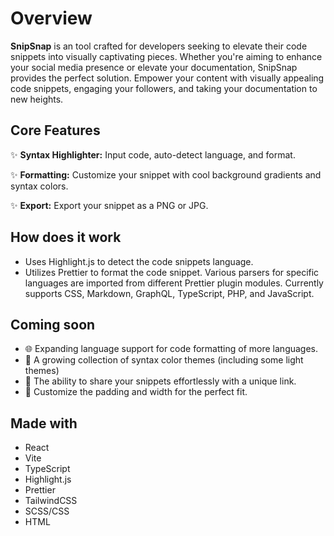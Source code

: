 # Overview

**SnipSnap** is an tool crafted for developers seeking to elevate their code snippets into visually captivating pieces. Whether you're aiming to enhance your social media presence or elevate your documentation, SnipSnap provides the perfect solution. Empower your content with visually appealing code snippets, engaging your followers, and taking your documentation to new heights.

## Core Features

✨ **Syntax Highlighter:** Input code, auto-detect language, and format.

✨ **Formatting:** Customize your snippet with cool background gradients and syntax colors.

✨ **Export:** Export your snippet as a PNG or JPG.

## How does it work

- Uses Highlight.js to detect the code snippets language.
- Utilizes Prettier to format the code snippet. Various parsers for specific languages are imported from different Prettier plugin modules. Currently supports CSS, Markdown, GraphQL, TypeScript, PHP, and JavaScript.

## Coming soon

- 🌐 Expanding language support for code formatting of more languages.
- 🎨 A growing collection of syntax color themes (including some light themes)
- 🔗 The ability to share your snippets effortlessly with a unique link.
- 📐 Customize the padding and width for the perfect fit.

## Made with

- React
- Vite
- TypeScript
- Highlight.js
- Prettier
- TailwindCSS
- SCSS/CSS
- HTML
